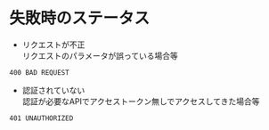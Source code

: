 # 失敗時のステータス

- リクエストが不正  
リクエストのパラメータが誤っている場合等

```
400 BAD REQUEST
```

- 認証されていない  
認証が必要なAPIでアクセストークン無しでアクセスしてきた場合等

```
401 UNAUTHORIZED
```